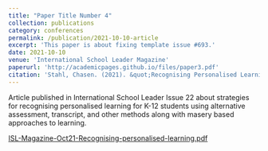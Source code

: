 ```yaml
---
title: "Paper Title Number 4"
collection: publications
category: conferences
permalink: /publication/2021-10-10-article
excerpt: 'This paper is about fixing template issue #693.'
date: 2021-10-10
venue: 'International School Leader Magazine'
paperurl: 'http://academicpages.github.io/files/paper3.pdf'
citation: 'Stahl, Chasen. (2021). &quot;Recognising Personalised Learning.&quot; <i>International School Leader Magazine Issue 22</i>. 1(3).'
---
```


Article published in International School Leader Issue 22 about strategies for recognising personalised learning for K-12 students using alternative assessment, transcript, and other methods along with masery based approaches to learning.

[ISL-Magazine-Oct21-Recognising-personalised-learning.pdf](https://github.com/user-attachments/files/18098558/ISL-Magazine-Oct21-Recognising-personalised-learning.pdf)
